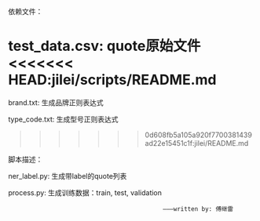 依赖文件：

  test_data.csv: quote原始文件
<<<<<<< HEAD:jilei/scripts/README.md
=======

  brand.txt: 生成品牌正则表达式

  type_code.txt: 生成型号正则表达式
>>>>>>> 0d608fb5a105a920f7700381439ad22e15451c1f:jilei/README.md

脚本描述：

  ner_label.py: 生成带label的quote列表

  process.py: 生成训练数据：train, test, validation

												———written by: 傅继雷
